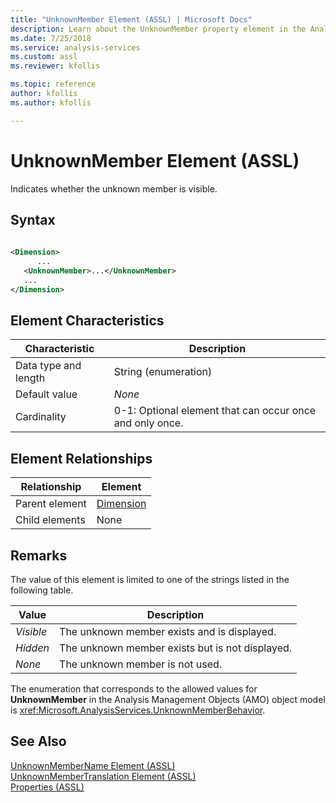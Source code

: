 ```yaml
---
title: "UnknownMember Element (ASSL) | Microsoft Docs"
description: Learn about the UnknownMember property element in the Analysis Services Scripting Language (ASSL) schema.
ms.date: 7/25/2018
ms.service: analysis-services
ms.custom: assl
ms.reviewer: kfollis

ms.topic: reference
author: kfollis
ms.author: kfollis

---
```

# UnknownMember Element (ASSL)

  Indicates whether the unknown member is visible.  
  
## Syntax  
  
```xml  
  
<Dimension>  
      ...  
   <UnknownMember>...</UnknownMember>  
   ...  
</Dimension>  
```  
  
## Element Characteristics  
  
|Characteristic|Description|  
|--------------------|-----------------|  
|Data type and length|String (enumeration)|  
|Default value|*None*|  
|Cardinality|0-1: Optional element that can occur once and only once.|  
  
## Element Relationships  
  
|Relationship|Element|  
|------------------|-------------|  
|Parent element|[Dimension](../objects/dimension-element-assl.md)|  
|Child elements|None|  
  
## Remarks  
 The value of this element is limited to one of the strings listed in the following table.  
  
|Value|Description|  
|-----------|-----------------|  
|*Visible*|The unknown member exists and is displayed.|  
|*Hidden*|The unknown member exists but is not displayed.|  
|*None*|The unknown member is not used.|  
  
 The enumeration that corresponds to the allowed values for **UnknownMember** in the Analysis Management Objects (AMO) object model is <xref:Microsoft.AnalysisServices.UnknownMemberBehavior>.  
  
## See Also  
 [UnknownMemberName Element &#40;ASSL&#41;](unknownmembername-element-assl.md)   
 [UnknownMemberTranslation Element &#40;ASSL&#41;](../objects/unknownmembertranslation-element-assl.md)   
 [Properties &#40;ASSL&#41;](properties-assl.md)  
  
  
